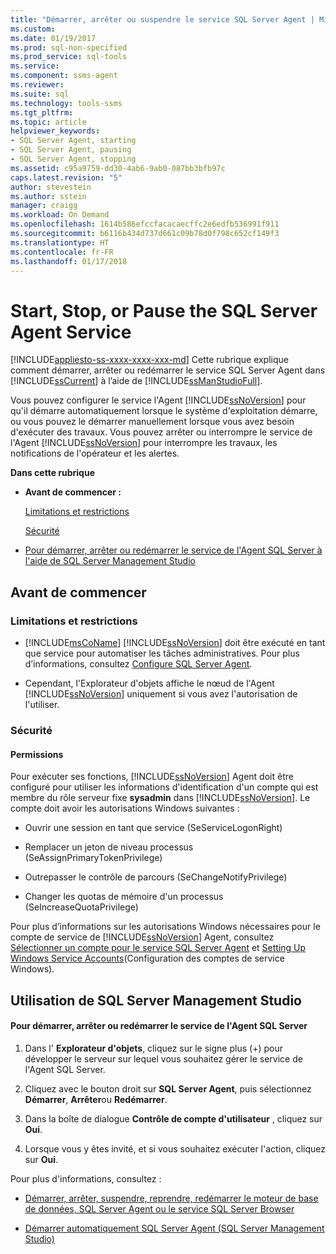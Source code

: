 ```yaml
---
title: "Démarrer, arrêter ou suspendre le service SQL Server Agent | Microsoft Docs"
ms.custom: 
ms.date: 01/19/2017
ms.prod: sql-non-specified
ms.prod_service: sql-tools
ms.service: 
ms.component: ssms-agent
ms.reviewer: 
ms.suite: sql
ms.technology: tools-ssms
ms.tgt_pltfrm: 
ms.topic: article
helpviewer_keywords:
- SQL Server Agent, starting
- SQL Server Agent, pausing
- SQL Server Agent, stopping
ms.assetid: c95a9759-dd30-4ab6-9ab0-087bb3bfb97c
caps.latest.revision: "5"
author: stevestein
ms.author: sstein
manager: craigg
ms.workload: On Demand
ms.openlocfilehash: 1614b586efccfacacaecffc2e6edfb536991f911
ms.sourcegitcommit: b6116b434d737d661c09b78d0f798c652cf149f3
ms.translationtype: HT
ms.contentlocale: fr-FR
ms.lasthandoff: 01/17/2018
---
```

# <a name="start-stop-or-pause-the-sql-server-agent-service"></a>Start, Stop, or Pause the SQL Server Agent Service
[!INCLUDE[appliesto-ss-xxxx-xxxx-xxx-md](../../includes/appliesto-ss-xxxx-xxxx-xxx-md.md)] Cette rubrique explique comment démarrer, arrêter ou redémarrer le service SQL Server Agent dans [!INCLUDE[ssCurrent](../../includes/sscurrent_md.md)] à l’aide de [!INCLUDE[ssManStudioFull](../../includes/ssmanstudiofull_md.md)].  
  
Vous pouvez configurer le service l'Agent [!INCLUDE[ssNoVersion](../../includes/ssnoversion_md.md)] pour qu'il démarre automatiquement lorsque le système d'exploitation démarre, ou vous pouvez le démarrer manuellement lorsque vous avez besoin d'exécuter des travaux. Vous pouvez arrêter ou interrompre le service de l'Agent [!INCLUDE[ssNoVersion](../../includes/ssnoversion_md.md)] pour interrompre les travaux, les notifications de l'opérateur et les alertes.  
  
**Dans cette rubrique**  
  
-   **Avant de commencer :**  
  
    [Limitations et restrictions](#Restrictions)  
  
    [Sécurité](#Security)  
  
-   [Pour démarrer, arrêter ou redémarrer le service de l'Agent SQL Server à l'aide de SQL Server Management Studio](#SSMSProcedure)  
  
## <a name="BeforeYouBegin"></a>Avant de commencer  
  
### <a name="Restrictions"></a>Limitations et restrictions  
  
-   [!INCLUDE[msCoName](../../includes/msconame_md.md)] [!INCLUDE[ssNoVersion](../../includes/ssnoversion_md.md)] doit être exécuté en tant que service pour automatiser les tâches administratives. Pour plus d’informations, consultez [Configure SQL Server Agent](../../ssms/agent/configure-sql-server-agent.md).  
  
-   Cependant, l'Explorateur d'objets affiche le nœud de l'Agent [!INCLUDE[ssNoVersion](../../includes/ssnoversion_md.md)] uniquement si vous avez l'autorisation de l'utiliser.  
  
### <a name="Security"></a>Sécurité  
  
#### <a name="Permissions"></a>Permissions  
Pour exécuter ses fonctions, [!INCLUDE[ssNoVersion](../../includes/ssnoversion_md.md)] Agent doit être configuré pour utiliser les informations d'identification d'un compte qui est membre du rôle serveur fixe **sysadmin** dans [!INCLUDE[ssNoVersion](../../includes/ssnoversion_md.md)]. Le compte doit avoir les autorisations Windows suivantes :  
  
-   Ouvrir une session en tant que service (SeServiceLogonRight)  
  
-   Remplacer un jeton de niveau processus (SeAssignPrimaryTokenPrivilege)  
  
-   Outrepasser le contrôle de parcours (SeChangeNotifyPrivilege)  
  
-   Changer les quotas de mémoire d'un processus (SeIncreaseQuotaPrivilege)  
  
Pour plus d’informations sur les autorisations Windows nécessaires pour le compte de service de [!INCLUDE[ssNoVersion](../../includes/ssnoversion_md.md)] Agent, consultez [Sélectionner un compte pour le service SQL Server Agent](../../ssms/agent/select-an-account-for-the-sql-server-agent-service.md) et [Setting Up Windows Service Accounts](http://msdn.microsoft.com/en-us/309b9dac-0b3a-4617-85ef-c4519ce9d014)(Configuration des comptes de service Windows).  
  
## <a name="SSMSProcedure"></a>Utilisation de SQL Server Management Studio  
  
#### <a name="to-start-stop-or-restart-the-sql-server-agent-service"></a>Pour démarrer, arrêter ou redémarrer le service de l'Agent SQL Server  
  
1.  Dans l' **Explorateur d'objets**, cliquez sur le signe plus (+) pour développer le serveur sur lequel vous souhaitez gérer le service de l'Agent SQL Server.  
  
2.  Cliquez avec le bouton droit sur **SQL Server Agent**, puis sélectionnez **Démarrer**, **Arrêter**ou **Redémarrer**.  
  
3.  Dans la boîte de dialogue **Contrôle de compte d'utilisateur** , cliquez sur **Oui**.  
  
4.  Lorsque vous y êtes invité, et si vous souhaitez exécuter l'action, cliquez sur **Oui**.  
  
Pour plus d'informations, consultez :  
  
-   [Démarrer, arrêter, suspendre, reprendre, redémarrer le moteur de base de données, SQL Server Agent ou le service SQL Server Browser](http://msdn.microsoft.com/en-us/32660a02-e5a1-411a-9e57-7066ca459df6)  
  
-   [Démarrer automatiquement SQL Server Agent &#40;SQL Server Management Studio&#41;](../../ssms/agent/autostart-sql-server-agent-sql-server-management-studio.md)  
  
